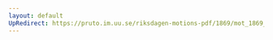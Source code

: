 ```yaml
---
layout: default
UpRedirect: https://pruto.im.uu.se/riksdagen-motions-pdf/1869/mot_1869__ak__301/mot_1869__ak__301-001.pdf
---
```

